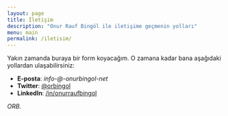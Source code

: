 ```yaml
---
layout: page
title: İletişim
description: "Onur Rauf Bingöl ile iletişime geçmenin yolları"
menu: main
permalink: /iletisim/
---
```


Yakın zamanda buraya bir form koyacağım. O zamana kadar bana aşağıdaki yollardan ulaşabilirsiniz:

* **E-posta**: *info-@-onurbingol-net*
* **Twitter**: [@orbingol](https://twitter.com/orbingol)
* **LinkedIn**: [/in/onurraufbingol](https://tr.linkedin.com/in/onurraufbingol)

_ORB._
